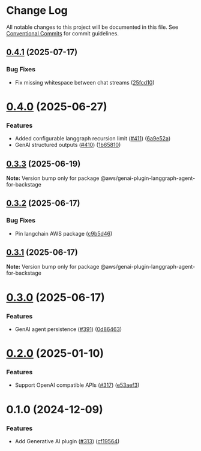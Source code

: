 # Change Log

All notable changes to this project will be documented in this file.
See [Conventional Commits](https://conventionalcommits.org) for commit guidelines.

## [0.4.1](https://github.com/awslabs/backstage-plugins-for-aws/compare/@aws/genai-plugin-langgraph-agent-for-backstage@0.4.0...@aws/genai-plugin-langgraph-agent-for-backstage@0.4.1) (2025-07-17)


### Bug Fixes

* Fix missing whitespace between chat streams ([25fcd10](https://github.com/awslabs/backstage-plugins-for-aws/commit/25fcd10953eaa2148084fcda7ced39131ba2ba20))





# [0.4.0](https://github.com/awslabs/backstage-plugins-for-aws/compare/@aws/genai-plugin-langgraph-agent-for-backstage@0.3.3...@aws/genai-plugin-langgraph-agent-for-backstage@0.4.0) (2025-06-27)


### Features

* Added configurable langgraph recursion limit ([#411](https://github.com/awslabs/backstage-plugins-for-aws/issues/411)) ([6a9e52a](https://github.com/awslabs/backstage-plugins-for-aws/commit/6a9e52a51608d20512c84e16894eacb7dc1cb014))
* GenAI structured outputs ([#410](https://github.com/awslabs/backstage-plugins-for-aws/issues/410)) ([1b65810](https://github.com/awslabs/backstage-plugins-for-aws/commit/1b658108ad08036c7bfb0df10ff82775f70a8d05))





## [0.3.3](https://github.com/awslabs/backstage-plugins-for-aws/compare/@aws/genai-plugin-langgraph-agent-for-backstage@0.3.2...@aws/genai-plugin-langgraph-agent-for-backstage@0.3.3) (2025-06-19)

**Note:** Version bump only for package @aws/genai-plugin-langgraph-agent-for-backstage





## [0.3.2](https://github.com/awslabs/backstage-plugins-for-aws/compare/@aws/genai-plugin-langgraph-agent-for-backstage@0.3.1...@aws/genai-plugin-langgraph-agent-for-backstage@0.3.2) (2025-06-17)


### Bug Fixes

* Pin langchain AWS package ([c9b5d46](https://github.com/awslabs/backstage-plugins-for-aws/commit/c9b5d46e76f13588f09fe00c760f12a4e5ae34c9))





## [0.3.1](https://github.com/awslabs/backstage-plugins-for-aws/compare/@aws/genai-plugin-langgraph-agent-for-backstage@0.3.0...@aws/genai-plugin-langgraph-agent-for-backstage@0.3.1) (2025-06-17)

**Note:** Version bump only for package @aws/genai-plugin-langgraph-agent-for-backstage





# [0.3.0](https://github.com/awslabs/backstage-plugins-for-aws/compare/@aws/genai-plugin-langgraph-agent-for-backstage@0.2.0...@aws/genai-plugin-langgraph-agent-for-backstage@0.3.0) (2025-06-17)


### Features

* GenAI agent persistence ([#391](https://github.com/awslabs/backstage-plugins-for-aws/issues/391)) ([0d86463](https://github.com/awslabs/backstage-plugins-for-aws/commit/0d8646347c70d1cd19857a1f7758e74863ec0e08))





# [0.2.0](https://github.com/awslabs/backstage-plugins-for-aws/compare/@aws/genai-plugin-langgraph-agent-for-backstage@0.1.0...@aws/genai-plugin-langgraph-agent-for-backstage@0.2.0) (2025-01-10)


### Features

* Support OpenAI compatible APIs ([#317](https://github.com/awslabs/backstage-plugins-for-aws/issues/317)) ([e53aef3](https://github.com/awslabs/backstage-plugins-for-aws/commit/e53aef3813aa440d163a919c65d4764c071d78d4))





# 0.1.0 (2024-12-09)


### Features

* Add Generative AI plugin ([#313](https://github.com/awslabs/backstage-plugins-for-aws/issues/313)) ([cf19564](https://github.com/awslabs/backstage-plugins-for-aws/commit/cf19564d5395d58e98417405fa36553f86530a36))
